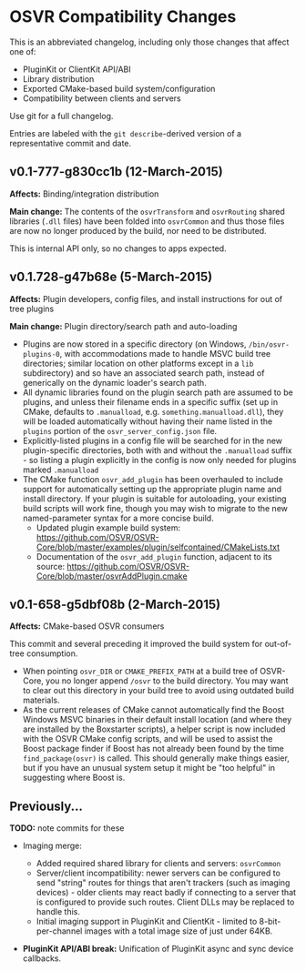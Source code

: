 # OSVR Compatibility Changes

This is an abbreviated changelog, including only those changes that affect one of:

- PluginKit or ClientKit API/ABI
- Library distribution
- Exported CMake-based build system/configuration
- Compatibility between clients and servers

Use git for a full changelog.

Entries are labeled with the `git describe`-derived version of a representative commit and date.

## v0.1-777-g830cc1b (12-March-2015)
**Affects:** Binding/integration distribution

**Main change:** The contents of the `osvrTransform` and `osvrRouting` shared libraries (`.dll` files) have been folded into `osvrCommon` and thus those files are now no longer produced by the build, nor need to be distributed.

This is internal API only, so no changes to apps expected.

## v0.1.728-g47b68e (5-March-2015)
**Affects:** Plugin developers, config files, and install instructions for out of tree plugins

**Main change:** Plugin directory/search path and auto-loading

- Plugins are now stored in a specific directory (on Windows, `/bin/osvr-plugins-0`, with accommodations made to handle MSVC build tree directories; similar location on other platforms except in a `lib` subdirectory) and so have an associated search path, instead of generically on the dynamic loader's search path.
- All dynamic libraries found on the plugin search path are assumed to be plugins, and unless their filename ends in a specific suffix (set up in CMake, defaults to `.manualload`, e.g. `something.manualload.dll`), they will be loaded automatically without having their name listed in the `plugins` portion of the `osvr_server_config.json` file.
- Explicitly-listed plugins in a config file will be searched for in the new plugin-specific directories, both with and without the `.manualload` suffix - so listing a plugin explicitly in the config is now only needed for plugins marked `.manualload`
- The CMake function `osvr_add_plugin` has been overhauled to include support for automatically setting up the appropriate plugin name and install directory. If your plugin is suitable for autoloading, your existing build scripts will work fine, though you may wish to migrate to the new named-parameter syntax for a more concise build.
	- Updated plugin example build system: <https://github.com/OSVR/OSVR-Core/blob/master/examples/plugin/selfcontained/CMakeLists.txt>
	- Documentation of the `osvr_add_plugin` function, adjacent to its source: <https://github.com/OSVR/OSVR-Core/blob/master/osvrAddPlugin.cmake>

## v0.1-658-g5dbf08b (2-March-2015)

**Affects:** CMake-based OSVR consumers

This commit and several preceding it improved the build system for out-of-tree consumption.

- When pointing `osvr_DIR` or `CMAKE_PREFIX_PATH` at a build tree of OSVR-Core, you no longer append `/osvr` to the build directory. You may want to clear out this directory in your build tree to avoid using outdated build materials.
- As the current releases of CMake cannot automatically find the Boost Windows MSVC binaries in their default install location (and where they are installed by the Boxstarter scripts), a helper script is now included with the OSVR CMake config scripts, and will be used to assist the Boost package finder if Boost has not already been found by the time `find_package(osvr)` is called. This should generally make things easier, but if you have an unusual system setup it might be "too helpful" in suggesting where Boost is.

## Previously...

**TODO:** note commits for these

- Imaging merge:
	- Added required shared library for clients and servers: `osvrCommon`
	- Server/client incompatibility: newer servers can be configured to send "string" routes for things that aren't trackers (such as imaging devices) - older clients may react badly if connecting to a server that is configured to provide such routes. Client DLLs may be replaced to handle this.
	- Initial imaging support in PluginKit and ClientKit - limited to 8-bit-per-channel images with a total image size of just under 64KB.

- **PluginKit API/ABI break:** Unification of PluginKit async and sync device callbacks.
